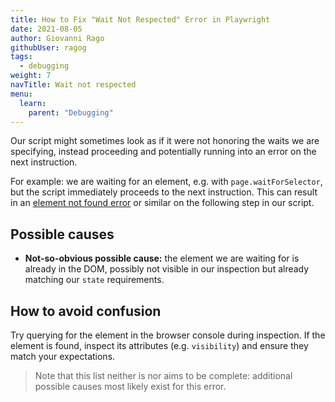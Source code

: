 ```yaml
---
title: How to Fix "Wait Not Respected" Error in Playwright
date: 2021-08-05
author: Giovanni Rago
githubUser: ragog
tags:
  - debugging
weight: 7
navTitle: Wait not respected
menu:
  learn:
    parent: "Debugging"
---
```


Our script might sometimes look as if it were not honoring the waits we are specifying, instead proceeding and potentially running into an error on the next instruction. 

For example: we are waiting for an element, e.g. with `page.waitForSelector`, but the script immediately proceeds to the next instruction. This can result in an [element not found error](#element-not-found) or similar on the following step in our script.

## Possible causes

- **Not-so-obvious possible cause:** the element we are waiting for is already in the DOM, possibly not visible in our inspection but already matching our `state` requirements. 

## How to avoid confusion

Try querying for the element in the browser console during inspection. If the element is found, inspect its attributes (e.g. `visibility`) and ensure they match your expectations.

> Note that this list neither is nor aims to be complete: additional possible causes most likely exist for this error.